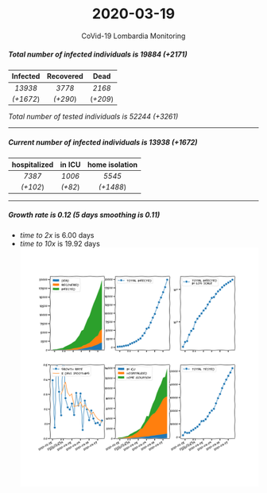 <div align='center'>

# 2020-03-19
CoVid-19 Lombardia Monitoring
</div>

##### Total number of infected individuals is 19884 (+2171)
Infected | Recovered | Dead
:---: | :---: | :---:
*13938* | *3778* | *2168*
*(+1672*) | *(+290*) | (*+209*)

*Total number of tested individuals is 52244 (+3261)*
***
##### Current number of infected individuals is 13938 (+1672)
hospitalized | in ICU | home isolation
:---: | :---: | :---:
*7387* |*1006* |*5545*
*(+102*) |*(+82*) |*(+1488*)
***
##### Growth rate is 0.12 (5 days smoothing is 0.11)
- *time to 2x* is 6.00 days
- *time to 10x* is 19.92 days
![stats][stats]

[stats]: stats_Lombardia.png
